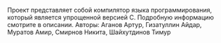 Проект представляет собой компилятор языка программирования, который является упрощенной версией С.
Подробную информацию смотрите в описании.
Авторы: Аганов Артур, Гизатуллин Айдар, Муратов Амир, Смирнов Никита, Шайхутдинов Тимур
